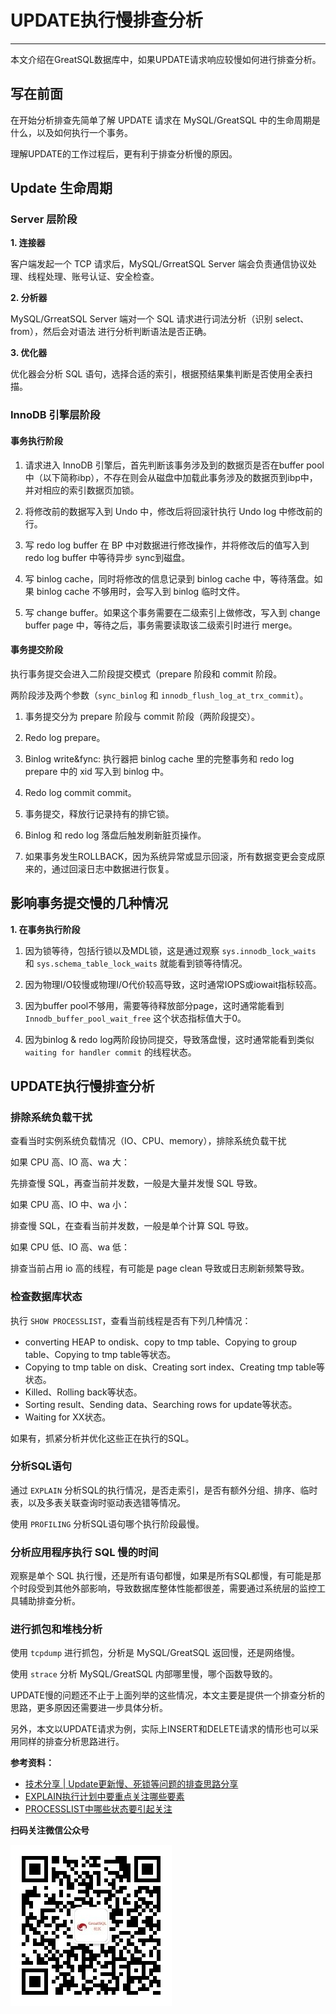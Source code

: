 # UPDATE执行慢排查分析
---

本文介绍在GreatSQL数据库中，如果UPDATE请求响应较慢如何进行排查分析。

## 写在前面

在开始分析排查先简单了解 UPDATE 请求在 MySQL/GreatSQL 中的生命周期是什么，以及如何执行一个事务。

理解UPDATE的工作过程后，更有利于排查分析慢的原因。

## Update 生命周期

###  Server 层阶段

**1. 连接器**

客户端发起一个 TCP 请求后，MySQL/GrreatSQL Server 端会负责通信协议处理、线程处理、账号认证、安全检查。

**2. 分析器**

MySQL/GrreatSQL Server 端对一个 SQL 请求进行词法分析（识别 select、from），然后会对语法 进行分析判断语法是否正确。

**3. 优化器**

优化器会分析 SQL 语句，选择合适的索引，根据预结果集判断是否使用全表扫描。

###  InnoDB 引擎层阶段

####  事务执行阶段

1. 请求进入 InnoDB 引擎后，首先判断该事务涉及到的数据页是否在buffer pool中（以下简称ibp），不存在则会从磁盘中加载此事务涉及的数据页到ibp中，并对相应的索引数据页加锁。

2. 将修改前的数据写入到 Undo 中，修改后将回滚针执行 Undo log 中修改前的行。

3. 写 redo log buffer 在 BP 中对数据进行修改操作，并将修改后的值写入到 redo log buffer 中等待异步 sync到磁盘。

4. 写 binlog cache，同时将修改的信息记录到 binlog cache 中，等待落盘。如果 binlog cache 不够用时，会写入到 binlog 临时文件。

5. 写 change buffer。如果这个事务需要在二级索引上做修改，写入到 change buffer page 中，等待之后，事务需要读取该二级索引时进行 merge。

####  事务提交阶段

执行事务提交会进入二阶段提交模式（prepare 阶段和 commit 阶段。

两阶段涉及两个参数（`sync_binlog` 和 `innodb_flush_log_at_trx_commit`）。

1. 事务提交分为 prepare 阶段与 commit 阶段（两阶段提交）。

2. Redo log prepare。

3. Binlog write&fync: 执行器把 binlog cache 里的完整事务和 redo log prepare 中的 xid 写入到 binlog 中。

4. Redo log commit commit。

5. 事务提交，释放行记录持有的排它锁。

6. Binlog 和 redo log 落盘后触发刷新脏页操作。

7. 如果事务发生ROLLBACK，因为系统异常或显示回滚，所有数据变更会变成原来的，通过回滚日志中数据进行恢复。

## 影响事务提交慢的几种情况

**1. 在事务执行阶段**

1. 因为锁等待，包括行锁以及MDL锁，这是通过观察 `sys.innodb_lock_waits` 和 `sys.schema_table_lock_waits` 就能看到锁等待情况。

1. 因为物理I/O较慢或物理I/O代价较高导致，这时通常IOPS或iowait指标较高。

1. 因为buffer pool不够用，需要等待释放部分page，这时通常能看到 `Innodb_buffer_pool_wait_free` 这个状态指标值大于0。

1. 因为binlog & redo log两阶段协同提交，导致落盘慢，这时通常能看到类似 `waiting for handler commit` 的线程状态。

## UPDATE执行慢排查分析

###  排除系统负载干扰

查看当时实例系统负载情况（IO、CPU、memory），排除系统负载干扰

如果 CPU 高、IO 高、wa 大：

先排查慢 SQL，再查当前并发数，一般是大量并发慢 SQL 导致。

如果 CPU 高、IO 中、wa 小：

排查慢 SQL，在查看当前并发数，一般是单个计算 SQL 导致。

如果 CPU 低、IO 高、wa 低：

排查当前占用 io 高的线程，有可能是 page clean 导致或日志刷新频繁导致。

###  检查数据库状态

执行 `SHOW PROCESSLIST`，查看当前线程是否有下列几种情况：
- converting HEAP to ondisk、copy to tmp table、Copying to group table、Copying to tmp table等状态。
- Copying to tmp table on disk、Creating sort index、Creating tmp table等状态。
- Killed、Rolling back等状态。
- Sorting result、Sending data、Searching rows for update等状态。
- Waiting for XX状态。

如果有，抓紧分析并优化这些正在执行的SQL。

###  分析SQL语句

通过 `EXPLAIN` 分析SQL的执行情况，是否走索引，是否有额外分组、排序、临时表，以及多表关联查询时驱动表选错等情况。

使用 `PROFILING` 分析SQL语句哪个执行阶段最慢。

###  分析应用程序执行 SQL 慢的时间

观察是单个 SQL 执行慢，还是所有语句都慢，如果是所有SQL都慢，有可能是那个时段受到其他外部影响，导致数据库整体性能都很差，需要通过系统层的监控工具辅助排查分析。

###  进行抓包和堆栈分析

使用 `tcpdump` 进行抓包，分析是 MySQL/GreatSQL 返回慢，还是网络慢。

使用 `strace` 分析 MySQL/GreatSQL 内部哪里慢，哪个函数导致的。

UPDATE慢的问题还不止于上面列举的这些情况，本文主要是提供一个排查分析的思路，更多原因还需要进一步具体分析。

另外，本文以UPDATE请求为例，实际上INSERT和DELETE请求的情形也可以采用同样的排查分析思路进行。

**参考资料：**
- [技术分享 | Update更新慢、死锁等问题的排查思路分享](https://mp.weixin.qq.com/s/8EIWAWQD6BPS-j8gKt28Gw)
- [EXPLAIN执行计划中要重点关注哪些要素](https://mp.weixin.qq.com/s/CDKN_nPcIjzA_U5-xwAE5w)
- [PROCESSLIST中哪些状态要引起关注](https://mp.weixin.qq.com/s/vhUmB9JO-Zt2P02gVk4mwg)



**扫码关注微信公众号**

![greatsql-wx](../greatsql-wx.jpg)
